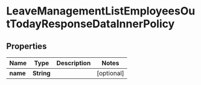 

# LeaveManagementListEmployeesOutTodayResponseDataInnerPolicy


## Properties

| Name | Type | Description | Notes |
|------------ | ------------- | ------------- | -------------|
|**name** | **String** |  |  [optional] |



